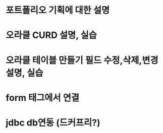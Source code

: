 # 포트폴리오 기획에 대한 설명
# 오라클 CURD 설명, 실습
# 오라클 테이블 만들기 필드 수정,삭제,변경 설명, 실습
# form 태그에서 연결
# jdbc db연동 (드커프리?)